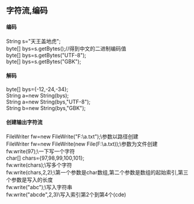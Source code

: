 ## 字符流,编码

#### 编码
String s="天王盖地虎";  
byte[] bys=s.getBytes();//得到中文的二进制编码值    
byte[] bys=s.getBytes("UTF-8");  
byte[] bys=s.getBytes("GBK");  

#### 解码
byte[] bys={-12,-24,-34};    
String a=new String(bys);  
String a=new String(bys,"UTF-8");  
String b=new String(bys,"GBK");  

#### 创建输出字符流
FileWriter fw=new FileWrite("F:\\a.txt");\\参数以路径创建   
FileWriter fw=new FileWrite(new File(F:\\a.txt));\\参数为文件创建   
fw.write(97);\\一下写一个字符    
char[] chars={97,98,99,100,101};  
fw.write(chars);\\写多个字符  
fw.write(chars,2,2);\\第一个参数是char数组,第二个参数是数组的起始索引,第三个参数是写入的长度  
fw.write("abc");\\写入字符串    
fw.write("abcde",2,3)\\写入索引第2个到第4个(cde)     


